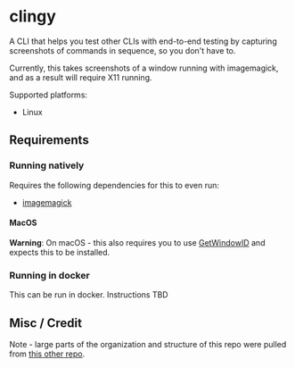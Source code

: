 # clingy

A CLI that helps you test other CLIs with end-to-end testing by capturing screenshots of commands in sequence,
so you don't have to.

Currently, this takes screenshots of a window running with imagemagick, and as a result will require X11 running.

Supported platforms:

* Linux

## Requirements

### Running natively

Requires the following dependencies for this to even run:

* [imagemagick](https://imagemagick.org/script/download.php)

#### MacOS

__Warning__: On macOS - this also requires you to use [GetWindowID](https://github.com/smokris/GetWindowID) 
and expects this to be installed.

### Running in docker

This can be run in docker. Instructions TBD

## Misc / Credit

Note - large parts of the organization and structure of this repo were pulled from
[this other repo](https://github.com/aptible/cloud-cli/).
